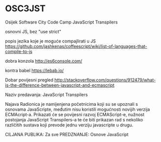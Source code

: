# OSC3JST
Osijek Software City Code Camp JavaScript Transpilers


osnovni JS, bez "use strict"



popis jezika koje je moguće compajlirati u JS
https://github.com/jashkenas/coffeescript/wiki/list-of-languages-that-compile-to-js

dobra konzola
http://es6console.com/

kontra babel
https://lebab.io/

Dobar povijesni pregled
http://stackoverflow.com/questions/912479/what-is-the-difference-between-javascript-and-ecmascript

Naziv predavanja: JavaScript Transpilers

Najava 
Radionica je namijenjena početnicima koji su se upoznali s osnovama JavaScripte, međutim nisu koristili mogućnosti novijih verzija ECMAcript-a. Prikazati će se povijesni razvoj ECMAScript-e, nužnost postojanja JavaScript Transpilers-a te će biti prikazan rad s nekoliko različitih sustava koji prevode jednu verziju javascripte u drugu.

CILJANA PUBLIKA: Za sve PREDZNANJE: Osnove JavaScript
